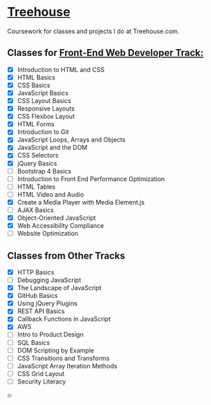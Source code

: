 # [Treehouse](https://teamtreehouse.com/mashablair)
Coursework for classes and projects I do at Treehouse.com. 

## Classes for [Front-End Web Developer Track:](https://teamtreehouse.com/tracks/front-end-web-development) 

- [x] Introduction to HTML and CSS
- [x] HTML Basics
- [x] CSS Basics
- [x] JavaScript Basics
- [x] CSS Layout Basics
- [x] Responsive Layouts
- [x] CSS Flexbox Layout
- [x] HTML Forms
- [x] Introduction to Git
- [x] JavaScript Loops, Arrays and Objects
- [x] JavaScript and the DOM
- [x] CSS Selectors
- [x] jQuery Basics
- [ ] Bootstrap 4 Basics
- [ ] Introduction to Front End Performance Optimization 
- [ ] HTML Tables
- [ ] HTML Video and Audio 
- [x] Create a Media Player with Media Element.js
- [ ] AJAX Basics
- [x] Object-Oriented JavaScript
- [x] Web Accessibility Compliance
- [ ] Website Optimization

## Classes from Other Tracks

- [x] HTTP Basics
- [ ] Debugging JavaScript
- [x] The Landscape of JavaScript
- [x] GitHub Basics
- [x] Using jQuery Plugins
- [x] REST API Basics
- [x] Callback Functions in JavaScript
- [x] AWS
- [ ] Intro to Product Design 
- [ ] SQL Basics
- [ ] DOM Scripting by Example
- [ ] CSS Transitions and Transforms
- [ ] JavaScript Array Iteration Methods
- [ ] CSS Grid Layout
- [ ] Security Literacy

:fire:
